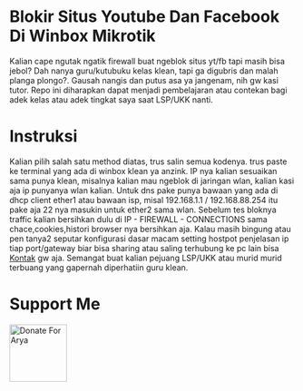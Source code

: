 # Blokir Situs Youtube Dan Facebook Di Winbox Mikrotik
Kalian cape ngutak ngatik firewall buat ngeblok situs yt/fb tapi masih bisa jebol? Dah nanya guru/kutubuku kelas klean, tapi ga digubris dan malah planga plongo?. Gausah nangis dan putus asa ya jangenam, nih gw kasi tutor. Repo ini diharapkan dapat menjadi pembelajaran atau contekan bagi adek kelas atau adek tingkat saya saat LSP/UKK nanti.

# Instruksi
Kalian pilih salah satu method diatas, trus salin semua kodenya. trus paste ke terminal yang ada di winbox klean ya anzink. IP nya kalian sesuaikan sama punya klean, misalnya kalian mau ngeblok di jaringan wlan, kalian kasi aja ip punyanya wlan kalian. Untuk dns pake punya bawaan yang ada di dhcp client ether1 atau bawaan isp, misal 192.168.1.1 / 192.168.88.254 itu pake aja 22 nya masukin untuk ether2 sama wlan. Sebelum tes bloknya traffic kalian bersihkan dulu di IP - FIREWALL - CONNECTIONS sama chace,cookies,histori browser nya bersihkan aja. Kalau masih bingung atau pen tanya2 seputar konfigurasi dasar macam setting hostpot penjelasan ip tiap port/gateway biar bisa sharing atau saling terhubung ke pc lain bisa  <a href="https://api.whatsapp.com/send/?phone=6289694295787&text=Halo+ngab+arya+%EF%BF%BD&type=phone_number&app_absent=0">Kontak</a> gw aja. Semangat buat kalian pejuang LSP/UKK atau murid murid terbuang yang gapernah diperhatiin guru klean.

# Support Me
<a href="https://github.com/user-attachments/assets/5d36afcb-14e8-4161-b234-291105ff4fd7" target="_blank"><img src="https://github.com/user-attachments/assets/9f9ef56e-bee6-45fa-a42d-6ed736b70700" alt="Donate For Arya" height="101" width="101"></a>
